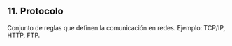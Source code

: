 ## 11. Protocolo

Conjunto de reglas que definen la comunicación en redes. Ejemplo: TCP/IP, HTTP, FTP.
